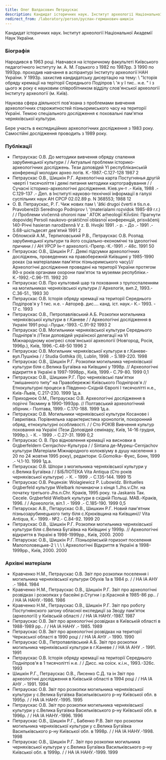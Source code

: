 ```yaml
---
title: Олег Валдасович Петраускас
description: Кандидат історичних наук. Інститут археології Національної Академії Наук України.
redirect_from: /laboratory/person/руслан-германович-шишкін
---
```


Кандидат історичних наук. Інститут археології Національної Академії Наук України.

### Біографія

Народився в 1963 році. Навчався на історичному факультеті Київського педагогічного інституту ім. А. М. Горького з 1982 по 1987рр. З 1990 по 1993рр. проходив навчання в аспірантурі Інституту археології НАН України. У 1993р. захистив кандидатську дисертацію на тему: \ "Iсторiя обряду кремацiї на теріторiї Середнього Подiпров \ 'я у I тис.. н.е. \" і з цього ж року є науковим співробітником відділу слов'янської археології Інституту археології (м. Київ).

Наукова сфера діяльності пов'язана з проблемами вивчення археологічних старожитностей пізньоримського часу на території Україні. Темою спеціального дослідження є поховальні пам'ятки черняхівської культури.

Бере участь в експедиційних археологічних дослідження з 1983 року. Самостійні дослідження проводить з 1989 року.

### Публікації

- Петраускас О.В. До методики вивчення обряду спалення зарубинецької культури / / Актуальні проблеми історико-археологічних досліджень. Тези доповідей YI республіканській конференції молодих архео логів. К.-1987.-С.127-128 1987 2
- Петраускас О.В., Шишкін Р.Г. Археологічна карта Постугнянья другій чверті I тисячоліття і деякі питання методики картографування / / Сучасні історико-археологічні дослідження. Кіев.ун-т .- Київ, 1988 .- С.129-137 .- Деп. в Інституті науково-технічної інформації в галузі суспільних наук АН СРСР 02.02.89 р. N 368553; 1988 12
- О. В. Петраускас, Р. Г. Чиж нових пам \ 'âtki drugoi čverti я tis.n.e. Pravoberežži Serednogo Podniprov \ '(materialami rozvidok 1985-89 r.r.) / / Проблеми vivčennâ ohoroni пам \' АТОК arheologií̈ Kií̈vŝini: Прагнути dopovidej Persoli naukovo-praktičnoí̈ oblasnoí̈ конференцій, prisvâčenij 140-Річчі hasieran narodžennâ V z. В. Hvojki 1991 .- р. - До .- 1991 .- S.68-шістьдесят дев'ятий 1991 2
- Обломскій А.М., Терпиловський Р.В., Петраускас О.В. Розпад зарубинецької культури та його соціально-економічні та ідеологічні причини / / АН УРСР Ін-т археологіі.-Препр.-К.-1991 .- 48с. 1991 50
- Петраускас О.В., Шишкін Р.Г. Деякi пiдсумки археологiчних дослiджень, проведенних на правобережнiй Київщинi у 1985-1990 роках (за матерiалами пам\'яток пiзньоримського часу)// Археологiчнi дослiдження проведенi на територiї України протягом 80-х рокiв органами охорони пам\'яток та музеями республiки.-К.-1992.-С.96-111. 1992 20
- Петраускас О.В. Про культовий шар та поховання з трупоспаленням на могильниках черняхiвськоi культури // Архелогiя, вип.2, 1993.- С.36-51., 1993 30
- Петраускас О.В. Iсторiя обряду кремацiї на територiї Середнього Подiпров\'я у 1 тис. н.е. - Автореф. дис.... канд. iст. наук.- К.- 1993. - 17 с. 1993
- Петраускас О.В., Петропавлівський А.Б. Розкопки могильника черняхівської культури в г.Каневе / / Археологiчнi дослiдження в Украiнi 1991 роцi.-Луцьк.-1993.-С.91-92 1993 2
- Петраускас О.В. Могильники черняхівської культури Середнього Подніпрв\'я //Тези доповідей українскої делегації на VІ Міжнародному конгресі слов\'янської археології (Новгород, Росія, 1996р.), Київ, 1996.-С.48-50 1996 2
- Петраускас О.В. Могильник черняхівської культури в г.Каневе-вул.Пушкіна / / Studіa Gothіka (ІІ), Lublіn, 1998 .- S.189-220. 1998
- Петраускас О.В., Шишкін Р.Г. Розкопки могильника черняхівської культури біля с.Велика Бугаївка на Київщині у 1998р. // Археологічні відкриття в Україні в 1997-1998рр., Київ, 1999.- С.79-80. 1999 0,1
- Петраускас О.В., Шишкин Р.Г. Про черняхівські пам\'ятки “змішанного типу” на Правобережжі Київського Подніпров\'я // Етнокультурні процеси в Південно-Східній Європі І тисячолітті н.е., Київ-Львів, С.217-230. 1999 1д.а.
- Приходнюк О.М., Петраускас О.В. Археологічні дослідження в поріччі Тясмину в 1990-1993рр. // Полтавський археологічний збірник.- Полтава, 1999.- С.170-188. 1999 1д.а.
- Петраускас О.В. Могильники черняхівської культури Косанове і Гаврилівка. Порівняльна характеристика хронологія, похоронний обряд, етнокультурні особливості. / / Сто РОКІВ Вивчення культур поховання на Україні (Тези Доповідей семінару, Київ, 14-16 грудня, 1999р.). - К. - 1999 .- С.27-31. 1999 0,2
- Петраускас О. В. Про відновлення кремації на висновки в Grдberfeldern Cernjachov-Культура / / Sintana де-Муреш-Cernjachov культури (Матеріали Міжнародного колоквіуму в душу населення з 20 по 24 жовтня 1995 року), редактори: G.Gomolka- Фукс, Бонн, 1999 .- Ч.1-10. 1999 1д.а.
- Петраускас О.В. Шпори з могильника черняхівської культури у с.Велика Бугаївка / / БІБЛІОТЕКА Vita Antiqua (Сто років черняхівської культури) .- К. - 1999 .- С.135-144. 1999 15
- Петраускас О.В. Рецензія: Wolagiewicz Р. Lubowidz. Birituelles Grдberfeld культури Wielbark починаючи з кінця 1.Jhs.v.Chr. на початку третього Jhs.n.Chr. Краків, 1995 року. та Jaskanis Так. Cecele. Grдberfeld Wielbark культури в східній Польщі. MAB.-Краків, 1996. / / Археологія, віп.1 .- 1999 .- С.185-190. 1999 0,5
- Петарускас А.В., Петарускас О.В., Шишкин Р.Г. Новий пам\'ятник пізньозарубинецького типу біля с.Крюківщина на Київщині// Vita Antiqua, К.- 1999.- №2.- С.84-92. 1999 20
- Петраускас О.В., Шишкін Р.Г. Розкопки могильника черняхівської культури біля с.Велика Бугаївка на Київщині у 1999р. // Археологічні відкриття в Україні в 1998-1999рр., Київ, 2000. 2000
- Петарускас О.В., Шишкін Р.Г. Пізньорімській горизонт поселення Малополовецьке-2 \ \ \ \ Археологічні Відкриття в Україні в 1998-1999рр., Київ, 2000. 2000

### Архівні матеріали

- Кравченко Н.М., Петраускас О.В. Звіт про розкопки поселення і могильника черняхівської культури Обухів 1а в 1984 р. / / НА ІА АНУ .- 1984. 1984
- Кравченко Н.М., Петраускас О.В., Шишкін Р.Г. Звіт про археологічні розвідках і розкопках у басейні р.Стугни і р.Красной в 1985-86 рр.. / / НА IА НАНУ.-1986. 1986
- Кравченко Н.М., Петраускас О.В., Шишкін Р.Г. Звіт про роботу Постугнянского загону обласної експедиції за Зводу пам'яток (археології) у Київській області / / НА IА НАНУ.-1987. 1987
- Петраускас О.В. Звіт про археологічні розвідках в Київській області в 1988-1989 рр.. / / НА IА НАНУ .- 1985. 1989
- Петраускас О.В. Звіт про археологічні розвідках на території Черкаської області в 1990 році / / НА ІА АНУ .- 1990. 1990
- Петраускас О.В., Петропавлівський А.Б. Звіт про розкопки могильника черняхівської культури в г.Каневе / / НА ІА АНУ .- 1991. 1991
- Петраускас О.В. Історія обряду кремації на території Середнього Подніпров'я в 1 тисячолітті н.е. / / Дисс. на соіск. к.і.н., 1993.-326с. 1993
- Шишкін Р.Г., Петраускас О.В., Лисенко С.Д. та ін Звіт про археологічні дослідження в Київській області в 1994 році / / НА ІА АНУ .- 1991. 1994
- Петраускас О.В. Звіт про розкопки могильника черняхівської культури у с.Велика Бугаївка Васильківського р-ну Київської обл. в 1995р. / / НА ІА НАНУ.-1995. 1995
- Петраускас О.В. Звіт про розкопки могильника черняхівської культури у с.Велика Бугаївка Васильківського р-ну Київської обл. в 1996р. / / НА ІА НАНУ.-1996. 1996
- Петраускас О.В., Шишкін Р.Г., Бабенко Р.В. Звіт про розкопки могильника черняхівської культури у с.Велика Бугаївка Васильківського р-ну Київської обл. в 1998р. / / НА ІА НАНУ.-1998. 1998
- Петраускас О.В., Шишкін Р.Г. Звіт про розкопки могильника черняхівської культури у с.Велика Бугаївка Васильківського р-ну Київської обл. в 1999р. / / НА ІА НАНУ.-1999. 1999